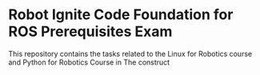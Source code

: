 # Robot Ignite Code Foundation for ROS Prerequisites Exam
This repository contains the tasks  related to the Linux for Robotics course and Python for Robotics Course in The construct
